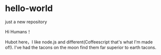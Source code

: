 # hello-world
just a new repository

Hi Humans！

Hubot here，I like node.js and different(Coffeescript that's what I'm made of!).
I've had the tacons on the moon find them far superior to earth tacons.
